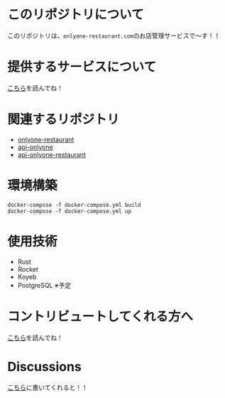 # このリポジトリについて

このリポジトリは、`onlyone-restaurant.com`のお店管理サービスで〜す！！

# 提供するサービスについて
[こちら](https://github.com/koya1616/api-onlyone/wiki/%E3%82%B5%E3%83%BC%E3%83%93%E3%82%B9%E3%81%AB%E3%81%A4%E3%81%84%E3%81%A6)を読んでね！

# 関連するリポジトリ

- [onlyone-restaurant](https://github.com/koya1616/onlyone-restaurant)
- [api-onlyone](https://github.com/koya1616/api-onlyone)
- [api-onlyone-restaurant](https://github.com/koya1616/api-onlyone-restaurant)

# 環境構築
```
docker-compose -f docker-compose.yml build
docker-compose -f docker-compose.yml up
```

# 使用技術
- Rust
- Rocket
- Koyeb
- PostgreSQL ※予定

# コントリビュートしてくれる方へ
[こちら](https://github.com/koya1616/api-onlyone/wiki/%E3%83%AB%E3%83%BC%E3%83%AB!!!)を読んでね！

# Discussions
[こちら](https://github.com/koya1616/api-onlyone/discussions)に書いてくれると！！
